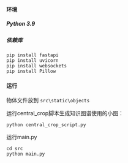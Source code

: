 #### 环境

##### Python 3.9

##### 依赖库

```shell
pip install fastapi
pip install uvicorn
pip install websockets
pip install Pillow
```



#### 运行

物体文件放到 `src\static\objects`

运行central_crop脚本生成知识图谱使用的小图：

```shell
python central_crop_script.py
```

运行main.py

```shell
cd src
python main.py
```
